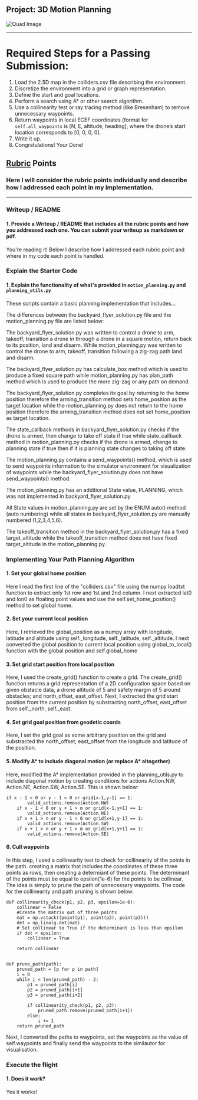 ## Project: 3D Motion Planning
![Quad Image](./misc/enroute.png)

---


# Required Steps for a Passing Submission:
1. Load the 2.5D map in the colliders.csv file describing the environment.
2. Discretize the environment into a grid or graph representation.
3. Define the start and goal locations.
4. Perform a search using A* or other search algorithm.
5. Use a collinearity test or ray tracing method (like Bresenham) to remove unnecessary waypoints.
6. Return waypoints in local ECEF coordinates (format for `self.all_waypoints` is [N, E, altitude, heading], where the drone’s start location corresponds to [0, 0, 0, 0].
7. Write it up.
8. Congratulations!  Your Done!

## [Rubric](https://review.udacity.com/#!/rubrics/1534/view) Points
### Here I will consider the rubric points individually and describe how I addressed each point in my implementation.  

---
### Writeup / README

#### 1. Provide a Writeup / README that includes all the rubric points and how you addressed each one.  You can submit your writeup as markdown or pdf.  

You're reading it! Below I describe how I addressed each rubric point and where in my code each point is handled.

### Explain the Starter Code

#### 1. Explain the functionality of what's provided in `motion_planning.py` and `planning_utils.py`
These scripts contain a basic planning implementation that includes...

The differences between the backyard_flyer_solution.py file and the motion_planning.py file are listed below:

The backyard_flyer_solution.py was written to control a drone to arm, takeoff, transition a drone in through a drone in a square motion, return back to its position, land and disarm. While motion_planning.py was written to control the drone to arm, takeoff, transition following a zig-zag path land and disarm.

The backyard_flyer_solution.py has calculate_box method which is used to produce a fixed square path while
motion_planning.py has plan_path method which is used to produce the more zig-zag or any path on demand.

The backyard_flyer_solution.py completes its goal by returning to the home position therefore the arming_transition method sets home_position as the target location while the motion_planning.py does not return to the home position therefore the arming_transition method does not set home_position as target location.

The state_callback methods in backyard_flyer_solution.py checks if the drone is armed, then change to take off state if true while state_callback method in motion_planning.py checks if the drone is armed, change to  planning state if true then if it is planning state changes to taking off state.

The motion_planning.py contains a send_waypoints() method, which is used to send waypoints information to the simulator environment for visualization of waypoints while the backyard_flyer_solution.py does not have send_waypoints() method.

The motion_planning.py has an additional State value, PLANNING, which was not implemented in backyard_flyer_solution.py

All State values in motion_planning.py are set by the ENUM auto() method (auto numbering) while all states in backyard_flyer_solution.py are manually numbered (1,2,3,4,5,6).

The takeoff_transition method in the backyard_flyer_solution.py has a fixed target_altitude while the takeoff_transition method does not have fixed target_altitude in the motion_planning.py.


### Implementing Your Path Planning Algorithm

#### 1. Set your global home position
Here I read the first line of the "colliders.csv" file using the numpy loadtxt function to extract only 1st row and 1st and 2nd column.
I next extracted lat0 and lon0 as floating point values and use the self.set_home_position() method to set global home.


#### 2. Set your current local position
Here, I retrieved the global_position as a numpy array with longitude, latitude and altitude using self._longitude, self._latitude,  self._altitude.
I next converted the global position to current local position using global_to_local() function with the global position and self.global_home


#### 3. Set grid start position from local position
Here, I used the create_grid() function to create a grid.  The create_grid() function returns a grid representation of a 2D configuration space based on given obstacle data, a drone altitude of 5 and safety margin of 5 around obstacles; and north_offset, east_offset.
Next, I extracted the grid start position from the current position by substracting north_offset, east_offset from self._north, self._east.

#### 4. Set grid goal position from geodetic coords
Here, I set the grid goal as some arbitrary position on the grid and substracted the north_offset, east_offset from the longitude and latitude of the position.

#### 5. Modify A* to include diagonal motion (or replace A* altogether)
Here, modified the A* implementation provided in the planning_utils.py to include diagonal motion by creating conditions for actions Action.NW, Action.NE, Action.SW, Action.SE. This is shown below:


	if x - 1 < 0 or y - 1 < 0 or grid[x-1,y-1] == 1:
			valid_actions.remove(Action.NW)
		if x - 1 < 0 or y + 1 > m or grid[x-1,y+1] == 1:
			valid_actions.remove(Action.NE)
		if x + 1 > n or y - 1 < 0 or grid[x+1,y-1] == 1:
			valid_actions.remove(Action.SW)
		if x + 1 > n or y + 1 > m or grid[x+1,y+1] == 1:
			valid_actions.remove(Action.SE)
		

#### 6. Cull waypoints 
In this step, I used a collinearity test to check for collinearity of the points in the path. 
creating a matrix that includes the coordinates of these three points as rows, then creating a determiant of these points. The determinant of the points must be equal to epsilon(1e-6) for the points to be collinear.
The idea is simply to prune the path of unnecessary waypoints.
The code for the collinearity and path pruning is shown below:

	def collinearity_check(p1, p2, p3, epsilon=1e-6): 
		collinear = False
		#Create the matrix out of three points
		mat = np.vstack((point(p1), point(p2), point(p3)))    
		det = np.linalg.det(mat)
		# Set collinear to True if the determinant is less than epsilon
		if det < epsilon:
			collinear = True
			
		return collinear

	
	def prune_path(path):
		pruned_path = [p for p in path]
		i = 0
		while i < len(pruned_path) - 2:
			p1 = pruned_path[i]
			p2 = pruned_path[i+1]
			p3 = pruned_path[i+2]

			if collinearity_check(p1, p2, p3):
				pruned_path.remove(pruned_path[i+1])
			else:
				i += 1
		return pruned_path

Next, I converted the paths to waypoints, set the waypoints as the value of self.waypoints and finally send the waypoints to the similautor for visualisation. 


### Execute the flight
#### 1. Does it work?
Yes it works!

